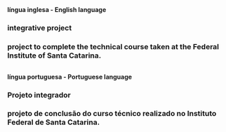 ##

<h4> língua inglesa - English language <h4>
<h3> integrative project <h3>
project to complete the technical course taken at the Federal Institute of Santa Catarina.

##

<h4> língua portuguesa - Portuguese language <h4>
<h3> Projeto integrador <h3>
projeto de conclusão do curso técnico realizado no Instituto Federal de Santa Catarina.

##